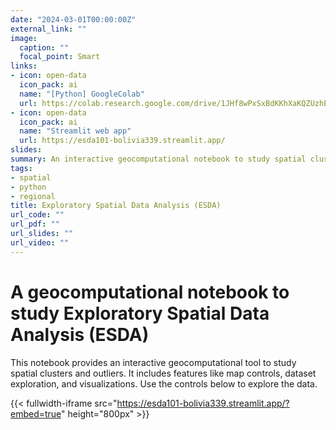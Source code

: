 ```yaml
---
date: "2024-03-01T00:00:00Z"
external_link: ""
image:
  caption: ""
  focal_point: Smart
links:
- icon: open-data
  icon_pack: ai
  name: "[Python] GoogleColab"
  url: https://colab.research.google.com/drive/1JHf8wPxSxBdKKhXaKQZUzhEpVznKGiep?usp=sharing
- icon: open-data
  icon_pack: ai
  name: "Streamlit web app"
  url: https://esda101-bolivia339.streamlit.app/
slides:
summary: An interactive geocomputational notebook to study spatial clusters and outliers
tags:
- spatial
- python
- regional
title: Exploratory Spatial Data Analysis (ESDA)
url_code: ""
url_pdf: ""
url_slides: ""
url_video: ""
---
```


# A geocomputational notebook to study Exploratory Spatial Data Analysis (ESDA)

This notebook provides an interactive geocomputational tool to study spatial clusters and outliers. It includes features like map controls, dataset exploration, and visualizations. Use the controls below to explore the data.

{{< fullwidth-iframe src="https://esda101-bolivia339.streamlit.app/?embed=true" height="800px" >}}

<style>
.full-width-iframe-container {
    width: 100vw !important; /* Use 100% of the viewport width */
    position: relative !important;
    left: 50% !important;
    transform: translateX(-50%) !important; /* Center the container */
    overflow-x: hidden !important; /* Prevent horizontal scrollbars */

    /* Add padding/margin to the container if you want space around the iframe: */
    padding: 20px !important; /* Example: Add 20px padding on all sides */
}
</style>